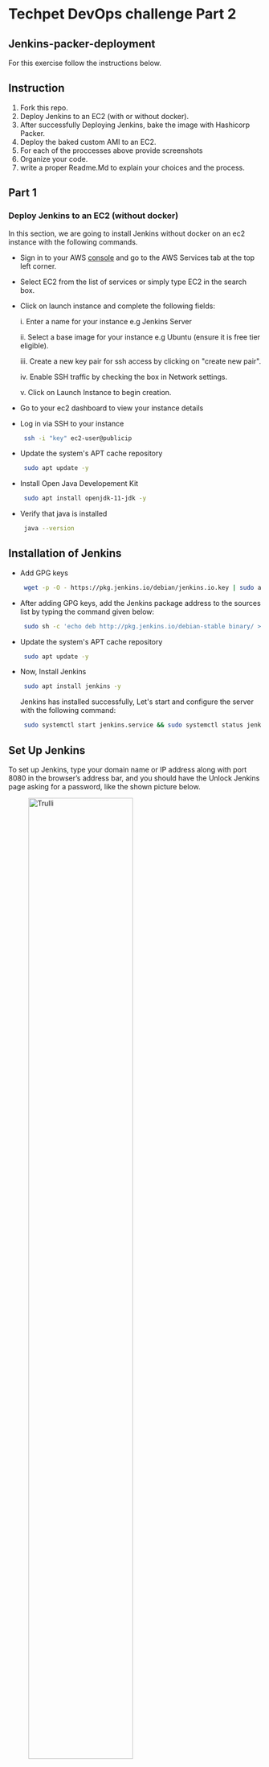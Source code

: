 # Techpet DevOps challenge Part 2

## Jenkins-packer-deployment

For this exercise follow the instructions below.


## Instruction
1. Fork this repo.
2. Deploy Jenkins to an EC2 (with or without docker).
3. After successfully Deploying Jenkins, bake the image with Hashicorp Packer.
4. Deploy the baked custom AMI to an EC2.
5. For each of the proccesses above provide screenshots
6. Organize your code.
7. write a proper Readme.Md to explain your choices and the process.




## Part 1

### Deploy Jenkins to an EC2 (without docker)

In this section, we are going to install Jenkins without docker on an ec2 instance with the following commands.


- Sign in to your AWS [console](https://us-east-1.console.aws.amazon.com) and go to the AWS Services tab at the top left corner.

- Select EC2 from the list of services or simply type EC2 in the search box.

- Click on launch instance and complete the following fields:
 
  i. Enter a name for your instance e.g Jenkins Server
  
  ii. Select a base image for your instance e.g Ubuntu (ensure it is free tier eligible).

  iii. Create a new key pair for ssh access by clicking on "create new pair".
  
  iv. Enable SSH traffic by checking the box in Network settings.

  v. Click on Launch Instance to begin creation.

- Go to your ec2 dashboard to view your instance details

- Log in via SSH to your instance
  ```bash
   ssh -i "key" ec2-user@publicip
  ```

- Update the system's APT cache repository
  ```bash
   sudo apt update -y
  ```
- Install Open Java Developement Kit
  ```bash
   sudo apt install openjdk-11-jdk -y
  ```
- Verify that java is installed
  ```bash
   java --version
  ```
## Installation of Jenkins
- Add GPG keys
  ```bash
   wget -p -O - https://pkg.jenkins.io/debian/jenkins.io.key | sudo apt-key add -
  ```

- After adding GPG keys, add the Jenkins package address to the sources list by typing the command given below:
  ```bash
   sudo sh -c 'echo deb http://pkg.jenkins.io/debian-stable binary/ > /etc/apt/sources.list.d/jenkins.list'
  ```
- Update the system's APT cache repository
  ```bash
   sudo apt update -y
  ```
- Now, Install Jenkins
  ```bash
   sudo apt install jenkins -y
  ```
    Jenkins has installed successfully, Let's start and configure the server with the following command:

   ```bash
    sudo systemctl start jenkins.service && sudo systemctl status jenkins.service
   ```

## Set Up Jenkins
To set up Jenkins, type your domain name or IP address along with port 8080 in the browser’s address bar, and you should have the Unlock Jenkins page asking for a password, like the shown picture below.
<figure>
<img src="https://linuxhint.com/wp-content/uploads/2017/12/How-to-Install-Jenkins-on-Ubuntu-16.png" alt="Trulli" style="width:70%">
<figcaption align="right"><b>Fig.1 Jenkins Installation on Ubuntu </b></figcaption> 
</figure> &nbsp;


You can get the password from the given location using the cat command in the terminal. The command for getting the password would be like this:

   ```bash
    sudo cat /var/lib/jenkins/secrets/initialAdminPassword
   ```
 This command will print the password straight out and you can copy and paste it into the password field on the Jenkins Unlock screen and click on the “Continue” button.

It will navigate you to the next screen where it will ask for either “install the suggested plugins” or “select the plugins of your choice”.
<figure>
<img src="https://linuxhint.com/wp-content/uploads/2017/12/How-to-Install-Jenkins-on-Ubuntu-19.png" alt="Trulli" style="width:100%">
<figcaption align = "center"><b>Fig.2 Jenkins Installation on Ubuntu </b></figcaption>
</figure>

Select the “Install suggested plugins”. On the click, it will start installing the default plugins.

<figure>
<img src="https://linuxhint.com/wp-content/uploads/2017/12/How-to-Install-Jenkins-on-Ubuntu-20.png" alt="Trulli" style="width:100%">
<figcaption align = "center"><b>Fig.3 Jenkins Installation on Ubuntu </b></figcaption>
</figure>

After the successful installation of plugins, it will ask for the setting of the admin user’s user name, password, and email address.
<figure>
<img src="https://linuxhint.com/wp-content/uploads/2017/12/21-1.png" alt="Trulli" style="width:100%">
<figcaption align = "center"><b>Fig.4 Jenkins Installation on Ubuntu </b></figcaption>
</figure>



Provide the required input fields and hit the “Save and Continue” button.

<figure>
<img src="https://linuxhint.com/wp-content/uploads/2017/12/How-to-Install-Jenkins-on-Ubuntu-22.png" alt="Trulli" style="width:100%">
<figcaption align = "center"><b>Fig.4 Jenkins Installation on Ubuntu </b></figcaption>
</figure>

Next, it will navigate you to a page for configuring the Jenkins URL. 

<figure>
<img src="https://linuxhint.com/wp-content/uploads/2017/12/How-to-Install-Jenkins-on-Ubuntu-23.png" alt="Trulli" style="width:100%">
<figcaption align = "center"><b>Fig.5 Jenkins Installation on Ubuntu </b></figcaption>
</figure>

For now, go with the default auto-generated URL and click on the “Save and Finish” button in the bottom right corner.

On the completion of the Jenkins setup, you can have the screen with the success message “Jenkins is ready!”, as shown below. 

<figure>
<img src="https://linuxhint.com/wp-content/uploads/2017/12/How-to-Install-Jenkins-on-Ubuntu-24.png" alt="Trulli" style="width:100%">
<figcaption align = "center"><b>Fig.6 Jenkins Installation on Ubuntu </b></figcaption>
</figure>


##  Part 2

### Create an AMI with Harshicorp Packer

In this section, we are going to walk through the process of creating an Amazon Machine Image that consists of a base OS of Ubuntu 20.04, Java Development Kit and Jenkins using Harshicorp Packer.

To get started, we have to install Harshicorp Packer. Packer can be installed on Windows, Linux and Mac. for more information, visit the official Packer [website](https://learn.hashicorp.com/tutorials/packer/get-started-install-cli).

I will walk you through the process for installing Packer on Linux.

- Add the HashiCorp GPG key.

  ```bash
   curl -fsSL https://apt.releases.hashicorp.com/gpg | sudo apt-key add -
  ``` 
- Add the official HashiCorp Linux repository.

  ```bash
   sudo apt-add-repository "deb [arch=amd64] https://apt.releases.hashicorp.com $(lsb_release -cs) main"
  ``` 

- Update and Install

  ```bash
   sudo apt-get update && sudo apt-get install packer
  ``` 
After installing Packer, verify the installation worked by opening a new command prompt or console, and checking that packer is available:


```bash
$ packer

Usage: packer [--version] [--help] <command> [<args>]

Available commands are:
    build           build image(s) from template
    console         creates a console for testing variable interpolation
    fix             fixes templates from old versions of packer
    fmt             Rewrites HCL2 config files to canonical format
    hcl2_upgrade    transform a JSON template into an HCL2 configuration
    init            Install missing plugins or upgrade plugins
    inspect         see components of a template
    validate        check that a template is valid
    version         Prints the Packer version
```


### Writing a Packer Template

A Packer template is a configuration file that defines the image you want to build and how to build it. Packer templates use the Hashicorp Configuration Language (HCL).

Create a new directory named packer_jenkins. This directory will contain our Packer template for this task.
 ```bash
   mkdir packer_jenkins
  ``` 

Navigate into the directory
   ```bash
     cd  packer_jenkins
  ``` 

Create a file aws-jenkins.pkr.hcl, add the following HCL block to it, and save the file.

  

```bash
packer {
  required_plugins {
    amazon = {
      version = ">= 0.0.2"
      source  = "github.com/hashicorp/amazon"
    }
  }
}

source "amazon-ebs" "ubuntu" {
  ami_name      = "jenkins-ec2"
  instance_type = "t2.micro"
  region        = "us-east-1"
  source_ami_filter {
    filters = {
      name                = "ubuntu/images/*ubuntu-focal-20.04-amd64-server-*"
      root-device-type    = "ebs"
      virtualization-type = "hvm"
    }
    most_recent = true
    owners      = ["099720109477"]
  }
  ssh_username = "ubuntu"
}

build {
  name = "jenkins-ec2"
  sources = [
    "source.amazon-ebs.ubuntu"
  ]
  
provisioner "shell" {
    inline = [
    "echo set debconf to Noninteractive", 
    "echo 'debconf debconf/frontend select Noninteractive' | sudo debconf-set-selections",
    "sudo apt install -y openjdk-11-jdk",
    "java --version",
    "wget -p -O - https://pkg.jenkins.io/debian/jenkins.io.key | sudo apt-key add -",
    "sudo sh -c 'echo deb http://pkg.jenkins.io/debian-stable binary/ > /etc/apt/sources.list.d/jenkins.list'",
    "sudo apt-get update -y",
    "sudo apt-get install jenkins -y",
    ]
  }
    
}
```
This Packer template  builds an AWS Ubuntu AMI pre-bundled with Java and Jenkins. In the following sections, we shall  review each block of this template in more detail.

### Packer Block


```bash
packer {
  required_plugins {
    amazon = {
      version = ">= 0.0.2"
      source  = "github.com/hashicorp/amazon"
    }
  }
}
  ```
The packer {} block contains Packer settings, including specifying a required Packer version.

In addition, you will find required_plugins block in the Packer block, which specifies all the plugin required by the template to build your image. Even though Packer is packaged into a single binary, it depends on plugins for much of its functionality. Some of these plugins, like the Amazon AMI Builder (AMI builder) which you will to use, are built, maintained, and distributed by HashiCorp but anyone can write and use plugins.

### Source Block


```bash
source "amazon-ebs" "ubuntu" {
  ami_name      = "learn-packer-linux-aws"
  instance_type = "t2.micro"
  region        = "us-west-2"
  source_ami_filter {
    filters = {
      name                = "ubuntu/images/*ubuntu-focal-20.04-amd64-server-*"
      root-device-type    = "ebs"
      virtualization-type = "hvm"
    }
    most_recent = true
    owners      = ["099720109477"]
  }
  ssh_username = "ubuntu"
}

  ```
The source block configures a specific builder plugin, which is then invoked by a build block. Source blocks use builders and communicators to define what kind of virtualization to use, how to launch the image you want to provision, and how to connect to it. Builders and communicators are bundled together and configured side-by-side in a source block.

A source block has two important labels: a builder type and a name. These two labels together will allow us to uniquely reference sources later on when we define build runs.

In the example template, the builder type is amazon-ebs and the name is ubuntu

### Build Block


```bash
build {
  sources = [
    "source.amazon-ebs.ubuntu"
  ]
}
  ```
The build block defines what Packer should do with the EC2 instance after it launches.

In the example template, the build block references the AMI defined by the source block above (source.amazon-ebs.ubuntu).

### Provisioners

```bash

provisioner "shell" {
    inline = [
    "echo set debconf to Noninteractive", 
    "echo 'debconf debconf/frontend select Noninteractive' | sudo debconf-set-selections",
    "sudo apt install -y openjdk-11-jdk",
    "java --version",
    "wget -p -O - https://pkg.jenkins.io/debian/jenkins.io.key | sudo apt-key add -",
    "sudo sh -c 'echo deb http://pkg.jenkins.io/debian-stable binary/ > /etc/apt/sources.list.d/jenkins.list'",
    "sudo apt-get update -y",
    "sudo apt-get install jenkins -y",
    ]
  }
  ```

Provisioners are components of Packer that install and configure software within a running machine prior to that machine being turned into a static image. They perform the major work of making the image contain useful software.

In our case, we have included various bash commands that will enable us install Jenkins alongside its dependencies i.e Java.

```bash
"echo set debconf to Noninteractive", 
"echo 'debconf debconf/frontend select Noninteractive' | sudo debconf-set-selections",
  ```
These commands will enable us run our bash commands non-interactively with scripts. This is useful because our installations are being executed with packer, we aren't installing from the machine's terminal.


```bash
"sudo apt install -y openjdk-11-jdk",
"java --version"
  ```
These commands are used to install Java and also verify that it installed correctly.

```bash
 "wget -p -O - https://pkg.jenkins.io/debian/jenkins.io.key | sudo apt-key add -",
 "sudo sh -c 'echo deb http://pkg.jenkins.io/debian-stable binary/ > /etc/apt/sources.list.d/jenkins.list'",
 "sudo apt-get update -y",
 "sudo apt-get install jenkins -y",
  ```
These commands are used to install Jenkins alongside its GPG keys.

## Building our Packer Image
With our packer template setup, we shall proceed to building our image. To begin, complete the following procedures:

- Initialize your Packer configuration.
  ```bash
    packer init .
  ```
   You can also make sure your configuration is syntactically valid and internally consistent by using the packer validate command. If Packer detects any invalid configuration, Packer will print out the file name, the error type and line number of the invalid configuration. The example configuration provided above is valid, so Packer will return nothing.

- Validate your Packer configuration.
  ```bash
    packer validate .
  ```

- Build Packer Image
  ```bash
    packer build aws-jenkins.pkr.hcl
  ```
   Packer will begin the build process, this might take a while depending on your network speed and packages required to download.  Packer will print output similar to what is shown below when the build is complete.

Visit the [AWS](https://us-west-2.console.aws.amazon.com/ec2/v2/home?region=us-west-2#Images:visibility=owned-by-me;search=learn-packer-linux-aws;sort=name) Image page to verify that your image has been deployed successfully.


## Task 3: Deploy the AMI image to EC2

In this section will shall spin up an EC2 instance with our built image.

- Visit the [AWS](https://us-west-2.console.aws.amazon.com/ec2/v2/home?region=us-west-2#Images:visibility=owned-by-me;search=learn-packer-linux-aws;sort=name) AMI page on your dashboard

- Select the desired image and click on launch instance from AMI

- Fill in the required fields: Name, security group, key pair and networking.

- Finally, click on Launch Instance. Your image should now successfully spin up an EC2 instance.

## Summary
 We successfully deployed Jenkins on AWS and also built an AMI with Packer that is pre-bundled with Jenkins.
## References

- [Introduction to Packer](https://learn.hashicorp.com/tutorials/packer/aws-get-started-build-image?in=packer/aws-get-started)
- [Introduction to Pcker provisioners](https://learn.hashicorp.com/tutorials/packer/aws-get-started-provision)
- [Getting started with Jenkins](https://www.digitalocean.com/community/tutorials/how-to-install-jenkins-on-ubuntu-20-04)
